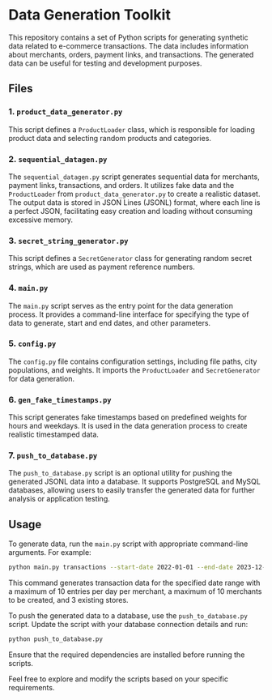 # Data Generation Toolkit

This repository contains a set of Python scripts for generating synthetic data related to e-commerce transactions. The data includes information about merchants, orders, payment links, and transactions. The generated data can be useful for testing and development purposes.

## Files

### 1. `product_data_generator.py`

This script defines a `ProductLoader` class, which is responsible for loading product data and selecting random products and categories.

### 2. `sequential_datagen.py`

The `sequential_datagen.py` script generates sequential data for merchants, payment links, transactions, and orders. It utilizes fake data and the `ProductLoader` from `product_data_generator.py` to create a realistic dataset. The output data is stored in JSON Lines (JSONL) format, where each line is a perfect JSON, facilitating easy creation and loading without consuming excessive memory.

### 3. `secret_string_generator.py`

This script defines a `SecretGenerator` class for generating random secret strings, which are used as payment reference numbers.

### 4. `main.py`

The `main.py` script serves as the entry point for the data generation process. It provides a command-line interface for specifying the type of data to generate, start and end dates, and other parameters.

### 5. `config.py`

The `config.py` file contains configuration settings, including file paths, city populations, and weights. It imports the `ProductLoader` and `SecretGenerator` for data generation.

### 6. `gen_fake_timestamps.py`

This script generates fake timestamps based on predefined weights for hours and weekdays. It is used in the data generation process to create realistic timestamped data.

### 7. `push_to_database.py`

The `push_to_database.py` script is an optional utility for pushing the generated JSONL data into a database. It supports PostgreSQL and MySQL databases, allowing users to easily transfer the generated data for further analysis or application testing.

## Usage

To generate data, run the `main.py` script with appropriate command-line arguments. For example:

```bash
python main.py transactions --start-date 2022-01-01 --end-date 2023-12-31 -mc 10 -mm 10 -em 3
```

This command generates transaction data for the specified date range with a maximum of 10 entries per day per merchant, a maximum of 10 merchants to be created, and 3 existing stores.

To push the generated data to a database, use the `push_to_database.py` script. Update the script with your database connection details and run:

```bash
python push_to_database.py
```

Ensure that the required dependencies are installed before running the scripts.

Feel free to explore and modify the scripts based on your specific requirements.

